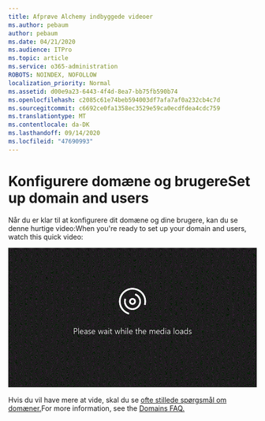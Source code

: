 ```yaml
---
title: Afprøve Alchemy indbyggede videoer
ms.author: pebaum
author: pebaum
ms.date: 04/21/2020
ms.audience: ITPro
ms.topic: article
ms.service: o365-administration
ROBOTS: NOINDEX, NOFOLLOW
localization_priority: Normal
ms.assetid: d00e9a23-6443-4f4d-8ea7-bb75fb590b74
ms.openlocfilehash: c2085c61e74beb594003df7afa7af0a232cb4c7d
ms.sourcegitcommit: c6692ce0fa1358ec3529e59ca0ecdfdea4cdc759
ms.translationtype: MT
ms.contentlocale: da-DK
ms.lasthandoff: 09/14/2020
ms.locfileid: "47690993"
---
```

# <a name="set-up-domain-and-users"></a><span data-ttu-id="249ed-102">Konfigurere domæne og brugere</span><span class="sxs-lookup"><span data-stu-id="249ed-102">Set up domain and users</span></span>

<span data-ttu-id="249ed-103">Når du er klar til at konfigurere dit domæne og dine brugere, kan du se denne hurtige video:</span><span class="sxs-lookup"><span data-stu-id="249ed-103">When you're ready to set up your domain and users, watch this quick video:</span></span>
  
![Din browser understøtter ikke video.](media/MSN_Video_Widget.gif)
  
<span data-ttu-id="249ed-106">Hvis du vil have mere at vide, skal du se [ofte stillede spørgsmål om domæner.](https://docs.microsoft.com/microsoft-365/admin/setup/domains-faq)</span><span class="sxs-lookup"><span data-stu-id="249ed-106">For more information, see the [Domains FAQ.](https://docs.microsoft.com/microsoft-365/admin/setup/domains-faq)</span></span>